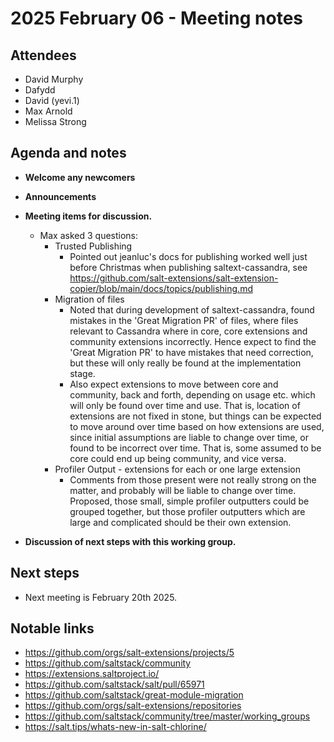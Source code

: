 # 2025 February 06 - Meeting notes

## Attendees
 - David Murphy
 - Dafydd
 - David (yevi.1)
 - Max Arnold
 - Melissa Strong

## Agenda and notes

- **Welcome any newcomers**

- **Announcements**

- **Meeting items for  discussion.**
    - Max asked 3 questions:
        - Trusted Publishing
            - Pointed out jeanluc's docs for publishing worked well just before Christmas when publishing
              saltext-cassandra, see https://github.com/salt-extensions/salt-extension-copier/blob/main/docs/topics/publishing.md
        - Migration of files
            - Noted that during development of saltext-cassandra, found mistakes in the 'Great Migration PR' of
              files, where files relevant to Cassandra where in core, core extensions and community extensions
              incorrectly. Hence expect to find the 'Great Migration PR' to have mistakes that need
              correction, but these will only really be found at the implementation stage.
            - Also expect extensions to move between core and community, back and forth, depending on usage
              etc. which will only be found over time and use.  That is, location of extensions are not fixed
              in stone, but things can be expected to move around over time based on how extensions are used,
              since initial assumptions are liable to change over time, or found to be incorrect over time. That is, some assumed to be core could end up being community, and vice versa.
        - Profiler Output - extensions for each or one large extension
            - Comments from those present were not really strong on the matter, and probably will be liable to
              change over time. Proposed, those small, simple profiler outputters could be grouped together,
              but those profiler outputters which are large and complicated should be their own extension.

- **Discussion of next steps with this working group.**

## Next steps

- Next meeting is February 20th 2025.

## Notable links

- https://github.com/orgs/salt-extensions/projects/5
- https://github.com/saltstack/community
- https://extensions.saltproject.io/
- https://github.com/saltstack/salt/pull/65971
- https://github.com/saltstack/great-module-migration
- https://github.com/orgs/salt-extensions/repositories
- https://github.com/saltstack/community/tree/master/working_groups
- https://salt.tips/whats-new-in-salt-chlorine/
